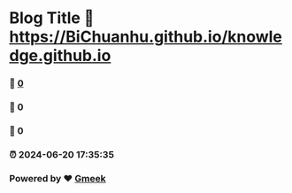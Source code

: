 # Blog Title :link: https://BiChuanhu.github.io/knowledge.github.io 
### :page_facing_up: [0](https://BiChuanhu.github.io/knowledge.github.io/tag.html) 
### :speech_balloon: 0 
### :hibiscus: 0 
### :alarm_clock: 2024-06-20 17:35:35 
### Powered by :heart: [Gmeek](https://github.com/Meekdai/Gmeek)
